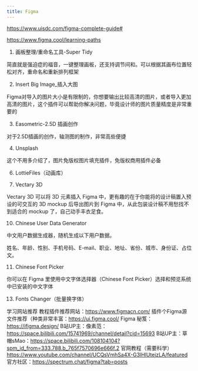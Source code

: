 ```yaml
---
title: Figma
---
```


https://www.uisdc.com/figma-complete-guide#


https://www.figma.cool/learning-paths


1. 画板整理/重命名工具-Super Tidy

简直就是强迫症的福音，一键整理画板，还支持调节间和。可以根据其画布位置轻松对齐，重命名和重新排列框架

2. Insert Big Image_插入大图

Figma对导入的图片大小是有限制的，你想要输出比较高清的图片，或者导入更加高清的图片，这个插件可以帮助你解决问题，毕竟设计师的图片质量精度是非常重要的


3. Easometric-2.5D 插画创作

对于2.5D插画的创作，轴测图的制作，非常高些便捷

4. Unsplash

这个不用多介绍了，图片免版权图片填充插件，免版权商用插件必备


6. LottieFiles（动画库）

7. Vectary 3D

Vectary 3D 可以将 3D 元素插入 Figma 中，更有趣的在于你能将的设计稿置入预设的可交互的 3D mockup 后导出图片到 Figma 中，从此包装设计稿不用愁找不到适合的 mockup 了，自己动手丰衣足食。


10. Chinese User Data Generator

中文用户数据生成器，随机生成以下用户数据。

姓名、年龄、性别、手机号码、E-mail、职业、地址、省份、城市、身份证、占位文。


11. Chinese Font Picker

你可以在 Figma 里使用中文字体选择器（Chinese Font Picker）选择和预览系统中已安装的中文字体


13. Fonts Changer（批量换字体）



学习网站推荐
教程插件推荐网站：https://www.figmacn.com/
插件个Figma源文件推荐（种类非常丰富：https://ui.figma.cool/
Figma 秘笈：https://ifigma.design/
B站UP主：像素范：https://space.bilibili.com/15741969/channel/detail?cid=15693
B站UP主：草帽sMao：https://space.bilibili.com/108104104?spm_id_from=333.788.b_765f7570696e666f.2
官网教程（需要科学）https://www.youtube.com/channel/UCQsVmhSa4X-G3lHlUtejzLA/featured
官方社区：https://spectrum.chat/figma?tab=posts